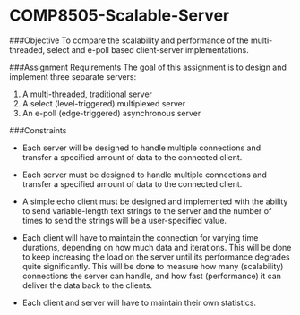 COMP8505-Scalable-Server
========================

###Objective
To compare the scalability and performance of the multi-threaded, select and e-poll based client-server implementations.

###Assignment Requirements
The goal of this assignment is to design and implement three separate servers: <br />
1. A multi-threaded, traditional server <br />
2. A select (level-triggered) multiplexed server <br />
3. An e-poll (edge-triggered) asynchronous server <br />

###Constraints
* Each server will be designed to handle multiple connections and transfer a specified amount of data to the connected client.

* Each server must be designed to handle multiple connections and transfer a specified amount of data to the connected client.

* A simple echo client must be designed and implemented with the ability to send variable-length text strings to the server and the number of times to send the strings will be a user-specified value.

* Each client will have to maintain the connection for varying time durations, depending on how much data and iterations. This will be done to keep increasing the load on the server until its performance degrades quite significantly. This will be done to measure how many (scalability) connections the server can handle, and how fast (performance) it can deliver the data back to the clients.

* Each client and server will have to maintain their own statistics.
